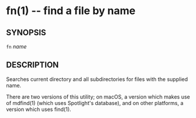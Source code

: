 fn(1) -- find a file by name
============================

## SYNOPSIS

`fn` <var>name</var>

## DESCRIPTION

Searches current directory and all subdirectories for files with the supplied name.

There are two versions of this utility; on macOS, a version which makes use of mdfind(1) (which uses Spotlight's database), and on other platforms, a version which uses find(1).


[SYNOPSIS]: #SYNOPSIS "SYNOPSIS"
[DESCRIPTION]: #DESCRIPTION "DESCRIPTION"


[28point8(1)]: 28point8.1.html
[anycopy(1)]: anycopy.1.html
[anypaste(1)]: anypaste.1.html
[breakpt-test(1)]: breakpt-test.1.html
[breakpt(1)]: breakpt.1.html
[chcase(1)]: chcase.1.html
[colourtest(1)]: colourtest.1.html
[divider(1)]: divider.1.html
[dotfiles-undoc(1)]: dotfiles-undoc.1.html
[ellipse(1)]: ellipse.1.html
[ffcat(1)]: ffcat.1.html
[fn(1)]: fn.1.html
[gifdice(1)]: gifdice.1.html
[gifv(1)]: gifv.1.html
[git-changed(1)]: git-changed.1.html
[git-main(1)]: git-main.1.html
[git-push-all(1)]: git-push-all.1.html
[gravatar(1)]: gravatar.1.html
[gz(1)]: gz.1.html
[ipgrep(1)]: ipgrep.1.html
[mansi(1)]: mansi.1.html
[mdwrap(1)]: mdwrap.1.html
[movieme(1)]: movieme.1.html
[nuname(1)]: nuname.1.html
[onchange(1)]: onchange.1.html
[returnOneOf(1)]: returnOneOf.1.html
[selfie(1)]: selfie.1.html
[shttp(1)]: shttp.1.html
[simplify(1)]: simplify.1.html
[sshmux(1)]: sshmux.1.html
[tminus(1)]: tminus.1.html
[tmx(1)]: tmx.1.html
[untar(1)]: untar.1.html
[xbmcplay(1)]: xbmcplay.1.html
[xbmcqueue(1)]: xbmcqueue.1.html
[zdate(1)]: zdate.1.html
